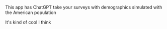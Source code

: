This app has ChatGPT take your surveys with demographics simulated with the American population

It's kind of cool I think
